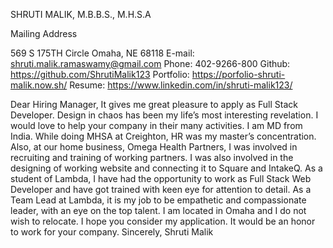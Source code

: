 SHRUTI MALIK, M.B.B.S., M.H.S.A

Mailing Address

569 S 175TH Circle
Omaha, NE 68118
E-mail: shruti.malik.ramaswamy@gmail.com
Phone: 402-9266-800
Github: https://github.com/ShrutiMalik123
Portfolio: https://porfolio-shruti-malik.now.sh/
Resume: https://www.linkedin.com/in/shruti-malik123/



Dear Hiring Manager,
It gives me great pleasure to apply as Full Stack Developer. Design in chaos has been my life’s most interesting revelation. I would love to help your company in their many activities.
I am MD from India. While doing MHSA at Creighton, HR was my master’s concentration. Also, at our home business, Omega Health Partners, I was involved in recruiting and training of working partners. I was also involved in the designing of working website and connecting it to Square and IntakeQ.
As a student of Lambda, I have had the opportunity to work as Full Stack Web Developer and have got trained with keen eye for attention to detail. As a Team Lead at Lambda, it is my job to be empathetic and compassionate leader, with an eye on the top talent.
I am located in Omaha and I do not wish to relocate.
I hope you consider my application.
It would be an honor to work for your company.
Sincerely,
Shruti Malik
